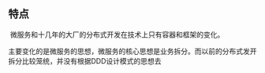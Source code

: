 ## 特点

​    微服务和十几年的大厂的分布式开发在技术上只有容器和框架的变化。

​	主要变化的是微服务的思想，微服务的核心思想是业务拆分。而以前的分布式发开拆分比较笼统，并没有根据DDD设计模式的思想去

